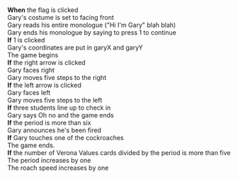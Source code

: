 <br>**When** the flag is clicked
  <br>Gary's costume is set to facing front
  <br>Gary reads his entire monologue ("Hi I'm Gary" blah blah)
  <br>Gary ends his monologue by saying to press 1 to continue
  <br>**If** 1 is clicked
    <br>Gary's coordinates are put in garyX and garyY
    <br>The game begins
    <br>**If** the right arrow is clicked
      <br>Gary faces right
      <br>Gary moves five steps to the right
    <br>**If** the left arrow is clicked
      <br>Gary faces left
      <br>Gary moves five steps to the left
    <br>**If** three students line up to check in
      <br>Gary says Oh no and the game ends
    <br>**If** the period is more than six
      <br>Gary announces he's been fired
    <br>**If** Gary touches one of the cockroaches
      <br>The game ends.
    <br>**If** the number of Verona Values cards divided by the period is more than five
      <br>The period increases by one
      <br>The roach speed increases by one
